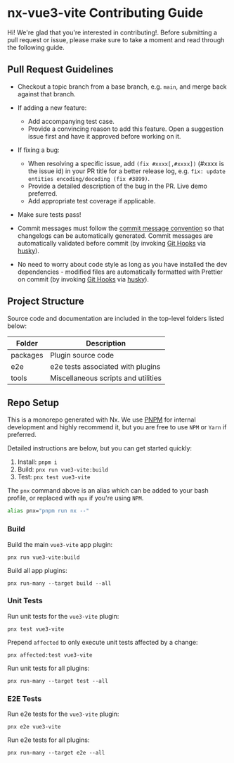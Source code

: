 # nx-vue3-vite Contributing Guide

Hi! We're glad that you're interested in contributing!. Before submitting a pull request or issue, please make sure to take a moment and read through the following guide.

## Pull Request Guidelines

- Checkout a topic branch from a base branch, e.g. `main`, and merge back against that branch.

- If adding a new feature:

  - Add accompanying test case.
  - Provide a convincing reason to add this feature. Open a suggestion issue first and have it approved before working on it.

- If fixing a bug:

  - When resolving a specific issue, add `(fix #xxxx[,#xxxx])` (#xxxx is the issue id) in your PR title for a better release log, e.g. `fix: update entities encoding/decoding (fix #3899)`.
  - Provide a detailed description of the bug in the PR. Live demo preferred.
  - Add appropriate test coverage if applicable.

- Make sure tests pass!

- Commit messages must follow the [commit message convention](./.github/commit-convention.md) so that changelogs can be automatically generated. Commit messages are automatically validated before commit (by invoking [Git Hooks](https://git-scm.com/docs/githooks) via [husky](https://github.com/typicode/husky)).

- No need to worry about code style as long as you have installed the dev dependencies - modified files are automatically formatted with Prettier on commit (by invoking [Git Hooks](https://git-scm.com/docs/githooks) via [husky](https://github.com/typicode/husky)).

## Project Structure

Source code and documentation are included in the top-level folders listed below:

| Folder   | Description                         |
| -------- | ----------------------------------- |
| packages | Plugin source code                  |
| e2e      | e2e tests associated with plugins   |
| tools    | Miscellaneous scripts and utilities |

## Repo Setup

This is a monorepo generated with Nx. We use [PNPM](https://pnpm.io/) for internal development and highly recommend it, but you are free to use `NPM` or `Yarn` if preferred.

Detailed instructions are below, but you can get started quickly:

1. Install: `pnpm i`
2. Build: `pnx run vue3-vite:build`
3. Test: `pnx test vue3-vite`

The `pnx` command above is an alias which can be added to your bash profile, or replaced with `npx` if you're using `NPM`.

```bash
alias pnx="pnpm run nx --"
```

### Build

Build the main `vue3-vite` app plugin:

```
pnx run vue3-vite:build
```

Build all app plugins:

```
pnx run-many --target build --all
```

### Unit Tests

Run unit tests for the `vue3-vite` plugin:

```
pnx test vue3-vite
```

Prepend `affected` to only execute unit tests affected by a change:

```
pnx affected:test vue3-vite
```

Run unit tests for all plugins:

```
pnx run-many --target test --all
```

### E2E Tests

Run e2e tests for the `vue3-vite` plugin:

```
pnx e2e vue3-vite
```

Run e2e tests for all plugins:

```
pnx run-many --target e2e --all
```
